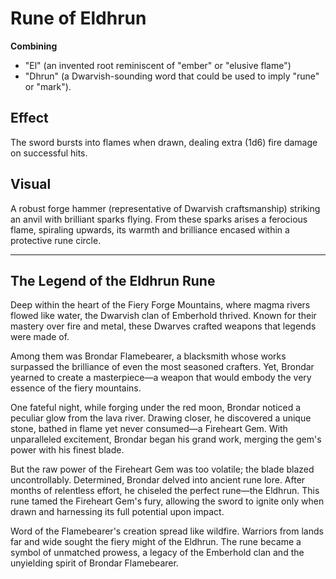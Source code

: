 # Rune of Eldhrun

**Combining** 
- "El" (an invented root reminiscent of "ember" or "elusive flame")
- "Dhrun" (a Dwarvish-sounding word that could be used to imply "rune" or "mark").

## Effect 
The sword bursts into flames when drawn, dealing extra (1d6) fire damage on successful hits.

## Visual 
A robust forge hammer (representative of Dwarvish craftsmanship) striking an anvil with brilliant sparks flying. From these sparks arises a ferocious flame, spiraling upwards, its warmth and brilliance encased within a protective rune circle.

---

## The Legend of the Eldhrun Rune

Deep within the heart of the Fiery Forge Mountains, where magma rivers flowed like water, the Dwarvish clan of Emberhold thrived. Known for their mastery over fire and metal, these Dwarves crafted weapons that legends were made of.

Among them was Brondar Flamebearer, a blacksmith whose works surpassed the brilliance of even the most seasoned crafters. Yet, Brondar yearned to create a masterpiece—a weapon that would embody the very essence of the fiery mountains.

One fateful night, while forging under the red moon, Brondar noticed a peculiar glow from the lava river. Drawing closer, he discovered a unique stone, bathed in flame yet never consumed—a Fireheart Gem. With unparalleled excitement, Brondar began his grand work, merging the gem's power with his finest blade.

But the raw power of the Fireheart Gem was too volatile; the blade blazed uncontrollably. Determined, Brondar delved into ancient rune lore. After months of relentless effort, he chiseled the perfect rune—the Eldhrun. This rune tamed the Fireheart Gem's fury, allowing the sword to ignite only when drawn and harnessing its full potential upon impact.

Word of the Flamebearer's creation spread like wildfire. Warriors from lands far and wide sought the fiery might of the Eldhrun. The rune became a symbol of unmatched prowess, a legacy of the Emberhold clan and the unyielding spirit of Brondar Flamebearer.
